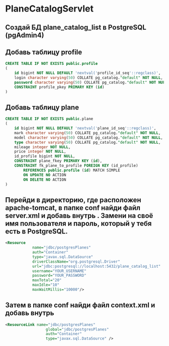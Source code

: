 # PlaneCatalogServlet

## Создай БД plane_catalog_list в PostgreSQL (pgAdmin4)

## Добавь таблицу profile
```SQL
CREATE TABLE IF NOT EXISTS public.profile
(
    id bigint NOT NULL DEFAULT 'nextval('profile_id_seq'::regclass)',
    login character varying(50) COLLATE pg_catalog."default" NOT NULL,
    password character varying(50) COLLATE pg_catalog."default" NOT NULL,
    CONSTRAINT profile_pkey PRIMARY KEY (id)
)
```

## Добавь таблицу plane
```SQL
CREATE TABLE IF NOT EXISTS public.plane
(
    id bigint NOT NULL DEFAULT 'nextval('plane_id_seq'::regclass)',
    mark character varying(50) COLLATE pg_catalog."default" NOT NULL,
    model character varying(50) COLLATE pg_catalog."default" NOT NULL,
    type character varying(50) COLLATE pg_catalog."default" NOT NULL,
    mileage integer NOT NULL,
    price integer NOT NULL,
    id_profile bigint NOT NULL,
    CONSTRAINT plane_fkey PRIMARY KEY (id),
    CONSTRAINT fk_plane_to_profile FOREIGN KEY (id_profile)
        REFERENCES public.profile (id) MATCH SIMPLE
        ON UPDATE NO ACTION
        ON DELETE NO ACTION
)
```

## Перейди в директорию, где расположен apache-tomcat, в папке conf найди файл server.xml и добавь внутрь <GlobalNamingResources>. Замени на своё имя пользователя и пароль, который у тебя есть в PostgreSQL. 
```xml
<Resource
            name="jdbc/postgresPlanes"
            auth="Container"
            type="javax.sql.DataSource"
            driverClassName="org.postgresql.Driver"
            url="jdbc:postgresql://localhost:5432/plane_catalog_list"
            username="YOUR_USERNAME"
            password="YOUR_PASSWORD"
            maxTotal="20"
            maxIdle="10"
            maxWaitMillis="10000"/>
```
## Затем в папке conf найди файл context.xml и добавь внутрь <Context>
```xml
<ResourceLink name="jdbc/postgresPlanes"
                  global="jdbc/postgresPlanes"
                  auth="Container"
                  type="javax.sql.DataSource" />
```
